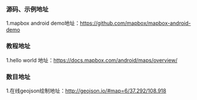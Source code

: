 ### 源码、示例地址
1.mapbox android demo地址：https://github.com/mapbox/mapbox-android-demo


### 教程地址
1.hello world 地址：https://docs.mapbox.com/android/maps/overview/

### 数目地址
1.在线geojson绘制地址：http://geojson.io/#map=6/37.292/108.918